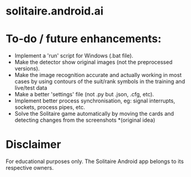 # solitaire.android.ai

# To-do / future enhancements:
* Implement a 'run' script for Windows (.bat file).
* Make the detector show original images (not the preprocessed versions).
* Make the image recognition accurate and actually working in most cases by using contours of the suit/rank symbols in the training and live/test data
* Make a better 'settings' file (not .py but .json, .cfg, etc).
* Implement better process synchronisation, eg: signal interrupts, sockets, process pipes, etc.
* Solve the Solitaire game automatically by moving the cards and detecting changes from the screenshots *(original idea)

# Disclaimer
For educational purposes only. The Solitaire Android app belongs to its respective owners.
